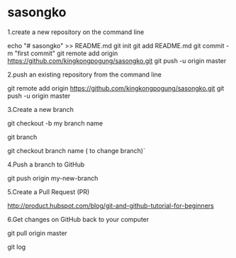 # sasongko

1.create a new repository on the command line

echo "# sasongko" >> README.md
git init
git add README.md
git commit -m "first commit"
git remote add origin https://github.com/kingkongpogung/sasongko.git
git push -u origin master




2.push an existing repository from the command line

git remote add origin https://github.com/kingkongpogung/sasongko.git
git push -u origin master




3.Create a new branch

git checkout -b my branch name

git branch

git checkout branch name ( to change branch)`




4.Push a branch to GitHub

git push origin my-new-branch




5.Create a Pull Request (PR)

http://product.hubspot.com/blog/git-and-github-tutorial-for-beginners




6.Get changes on GitHub back to your computer

git pull origin master

git log
